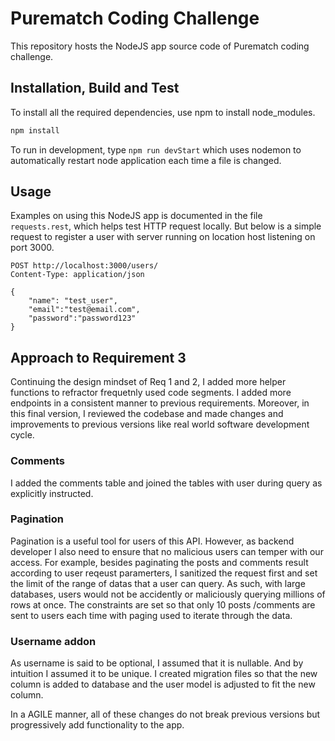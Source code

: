# Purematch Coding Challenge

This repository hosts the NodeJS app source code of Purematch coding challenge.

## Installation, Build and Test

To install all the required dependencies, use npm to install node_modules.

```bash
npm install
```

To run in development, type `npm run devStart` which uses nodemon to automatically restart node application each time a file is changed.

## Usage

Examples on using this NodeJS app is documented in the file `requests.rest`, which helps test HTTP request locally.
But below is a simple request to register a user with server running on location host listening on port 3000.

```
POST http://localhost:3000/users/
Content-Type: application/json

{
    "name": "test_user",
    "email":"test@email.com",
    "password":"password123"
}
```

## Approach to Requirement 3

Continuing the design mindset of Req 1 and 2, I added more helper functions to refractor frequetnly used code segments. I added more endpoints in a consistent manner to previous requirements. Moreover, in this final version, I reviewed the codebase and made changes and improvements to previous versions like real world software development cycle.

### Comments

I added the comments table and joined the tables with user during query as explicitly instructed.

### Pagination

Pagination is a useful tool for users of this API. However, as backend developer I also need to ensure that no malicious users can temper with our access. For example, besides paginating the posts and comments result according to user reqeust paramerters, I sanitized the request first and set the limit of the range of datas that a user can query. As such, with large databases, users would not be accidently or maliciously querying millions of rows at once. The constraints are set so that only 10 posts /comments are sent to users each time with paging used to iterate through the data.

### Username addon

As username is said to be optional, I assumed that it is nullable. And by intuition I assumed it to be unique. I created migration files so that the new column is added to database and the user model is adjusted to fit the new column.

In a AGILE manner, all of these changes do not break previous versions but progressively add functionality to the app.
